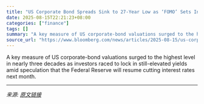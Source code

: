 ```yaml
---
title: "US Corporate Bond Spreads Sink to 27-Year Low as ‘FOMO’ Sets In"
date: 2025-08-15T22:21:23+08:00
categories: ["finance"]
tags: []
summary: "A key measure of US corporate-bond valuations surged to the highest level in nearly three decades as investors raced to lock in still-elevated yields amid speculation that the Federal Reserve will res"
source_url: "https://www.bloomberg.com/news/articles/2025-08-15/us-corporate-bond-spreads-sink-to-27-year-low-as-fomo-sets-in"
---
```


A key measure of US corporate-bond valuations surged to the highest level in nearly three decades as investors raced to lock in still-elevated yields amid speculation that the Federal Reserve will resume cutting interest rates next month.

---

*来源: [原文链接](https://www.bloomberg.com/news/articles/2025-08-15/us-corporate-bond-spreads-sink-to-27-year-low-as-fomo-sets-in)*
